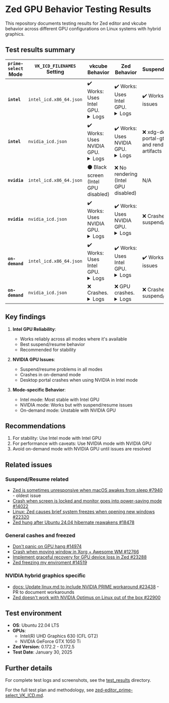 # Zed GPU Behavior Testing Results

This repository documents testing results for Zed editor and vkcube behavior across different GPU configurations on Linux systems with hybrid graphics.

## Test results summary

| `prime-select` Mode | `VK_ICD_FILENAMES` Setting | vkcube Behavior | Zed Behavior | Suspend/Resume |
|---------------------|---------------------------|-----------------|--------------|----------------|
| **`intel`** | `intel_icd.x86_64.json` | ✔️ Works: Uses Intel GPU.<br><details><summary>Logs</summary>`Selected GPU 0: Intel(R) UHD Graphics 630 (CFL GT2), type: 1`</details> | ✔️ Works: Uses Intel GPU.<br><details><summary>Logs</summary>`Adapter: "Intel(R) UHD Graphics 630 (CFL GT2)"`</details> | ✔️ Works without issues |
| **`intel`** | `nvidia_icd.json` | ✔️ Works: Uses NVIDIA GPU.<br><details><summary>Logs</summary>`Selected GPU 0: NVIDIA GeForce GTX 1050 Ti, type: 2`</details> | ✔️ Works: Uses NVIDIA GPU.<br><details><summary>Logs</summary>`Adapter: "NVIDIA GeForce GTX 1050 Ti"`</details> | ❌ xdg-desktop-portal-gtk crash and rendering artifacts |
| **`nvidia`** | `intel_icd.x86_64.json` | ⚫ Black screen (Intel GPU disabled) | ❌ No rendering (Intel GPU disabled) | N/A |
| **`nvidia`** | `nvidia_icd.json` | ✔️ Works: Uses NVIDIA GPU.<br><details><summary>Logs</summary>`Selected GPU 2: NVIDIA GeForce GTX 1050 Ti, type: 2`</details> | ✔️ Works: Uses NVIDIA GPU.<br><details><summary>Logs</summary>`Adapter: "NVIDIA GeForce GTX 1050 Ti"`</details> | ❌ Crashes on suspend/resume |
| **`on-demand`** | `intel_icd.x86_64.json` | ✔️ Works: Uses Intel GPU.<br><details><summary>Logs</summary>`Selected GPU 0: Intel(R) UHD Graphics 630 (CFL GT2), type: 1`</details> | ✔️ Works: Uses Intel GPU.<br><details><summary>Logs</summary>`Adapter: "Intel(R) UHD Graphics 630 (CFL GT2)"`</details> | ✔️ Works without issues |
| **`on-demand`** | `nvidia_icd.json` | ❌ Crashes.<br><details><summary>Logs</summary>`Selected GPU 0: NVIDIA GeForce GTX 1050 Ti with Max-Q Design, type: 2`<br>`vkcube: ./cube/cube.c:1080: demo_draw: Assertion '!err' failed.`</details> | ❌ GPU crashes.<br><details><summary>Logs</summary>`GPU has crashed, and no debug information is available.`</details> | ❌ Crashes on suspend/resume |

## Key findings

1. **Intel GPU Reliability**:
   - Works reliably across all modes where it's available
   - Best suspend/resume behavior
   - Recommended for stability

2. **NVIDIA GPU Issues**:
   - Suspend/resume problems in all modes
   - Crashes in on-demand mode
   - Desktop portal crashes when using NVIDIA in Intel mode

3. **Mode-specific Behavior**:
   - Intel mode: Most stable with Intel GPU
   - NVIDIA mode: Works but with suspend/resume issues
   - On-demand mode: Unstable with NVIDIA GPU

## Recommendations

1. For stability: Use Intel mode with Intel GPU
2. For performance with caveats: Use NVIDIA mode with NVIDIA GPU
3. Avoid on-demand mode with NVIDIA GPU until issues are resolved

## Related issues

### Suspend/Resume related
- [Zed is sometimes unresponsive when macOS awakes from sleep #7940](https://github.com/zed-industries/zed/issues/7940) - oldest issue
- [Crash when screen is locked and monitor goes into power-saving mode #14022](https://github.com/zed-industries/zed/issues/14022)
- [Linux: Zed causes brief system freezes when opening new windows #22320](https://github.com/zed-industries/zed/issues/22320)
- [Zed hung after Ubuntu 24.04 hibernate reawakens #18478](https://github.com/zed-industries/zed/issues/18478)

### General cashes and freezed
- [Don't panic on GPU hang #14974](https://github.com/zed-industries/zed/pull/14974)
- [Crash when moving window in Xorg + Awesome WM #12766](https://github.com/zed-industries/zed/issues/12766)
- [Implement graceful recovery for GPU device loss in Zed #23288](https://github.com/zed-industries/zed/issues/23288)
- [Zed freezing my enviroment #14519](https://github.com/zed-industries/zed/issues/14519)

### NVIDIA hybrid graphics specific
- [docs: Update linux.md to include NVIDIA PRIME workaround #23438](https://github.com/zed-industries/zed/pull/23438) - PR to document workarounds
- [Zed doesn't work with NVIDIA Optimus on Linux out of the box #22900](https://github.com/zed-industries/zed/issues/22900)

## Test environment

- **OS**: Ubuntu 22.04 LTS
- **GPUs**:
  - Intel(R) UHD Graphics 630 (CFL GT2)
  - NVIDIA GeForce GTX 1050 Ti
- **Zed Version**: 0.172.2 - 0.172.5
- **Test Date**: January 30, 2025

## Further details

For complete test logs and screenshots, see the [test_results](./test_results) directory.

For the full test plan and methodology, see [zed-editor_prime-select_VK_ICD.md](./zed-editor_prime-select_VK_ICD.md).
